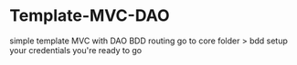 # Template-MVC-DAO
simple template MVC with DAO
BDD routing
go to core folder > bdd
setup your credentials
you're ready to go
